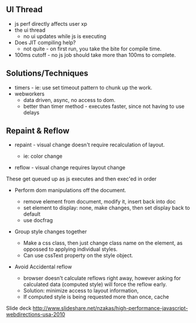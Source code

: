 UI Thread
---------

* js perf directly affects user xp
* the ui thread
    * no ui updates while js is executing  
* Does JIT compiling help?
    * not quite - on first run, you take the bite for compile time. 
* 100ms cutoff - no js job should take more than 100ms to complete.

Solutions/Techniques
--------------------

* timers - ie: use set timeout pattern to chunk up the work. 
* webworkers
    * data driven, async, no access to dom.
    * better than timer method - executes faster, since not having to use delays
    
Repaint & Reflow
----------------

* repaint - visual change doesn't require recalculation of layout.
    * ie: color change
    
* reflow - visual change requires layout change

These get queued up as js executes and then exec'ed in order

* Perform dom manipulations off the document. 
    * remove element from document, modify it, insert back into doc
    * set element to display: none, make changes, then set display back to default
    * use docfrag

* Group style changes together
    * Make a css class, then just change class name on the element, as oppossed to applying individual styles. 
    * Can use cssText property on the style object.
    
* Avoid Accidental reflow
    * browser doesn't calculate reflows right away, however asking for calculated data (computed style) will force the reflow early.   
    * Solution: minimize access to layout information, 
    * If computed style is being requested more than once, cache
    
Slide deck
http://www.slideshare.net/nzakas/high-performance-javascript-webdirections-usa-2010